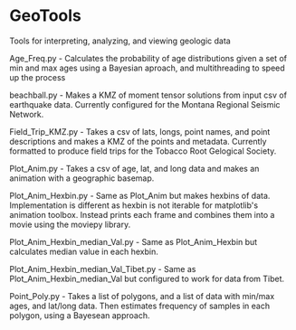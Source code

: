 # GeoTools
Tools for interpreting, analyzing, and viewing geologic data

Age_Freq.py - Calculates the probability of age distributions given a set of min and max ages using a Bayesian aproach, and multithreading to speed up the process

beachball.py - Makes a KMZ of moment tensor solutions from input csv of earthquake data. Currently configured for the Montana Regional Seismic Network.

Field_Trip_KMZ.py - Takes a csv of lats, longs, point names, and point descriptions and makes a KMZ of the points and metadata. Currently formatted to produce field trips for the Tobacco Root Gelogical Society.

Plot_Anim.py - Takes a csv of age, lat, and long data and makes an animation with a geographic basemap.

Plot_Anim_Hexbin.py - Same as Plot_Anim but makes hexbins of data. Implementation is different as hexbin is not iterable for matplotlib's animation toolbox. Instead prints each frame and combines them into a movie using the moviepy library.

Plot_Anim_Hexbin_median_Val.py - Same as Plot_Anim_Hexbin but calculates median value in each hexbin.

Plot_Anim_Hexbin_median_Val_Tibet.py - Same as Plot_Anim_Hexbin_median_Val but configured to work for data from Tibet.

Point_Poly.py - Takes a list of polygons, and a list of data with min/max ages, and lat/long data. Then estimates frequency of samples in each polygon, using a Bayesean approach.
